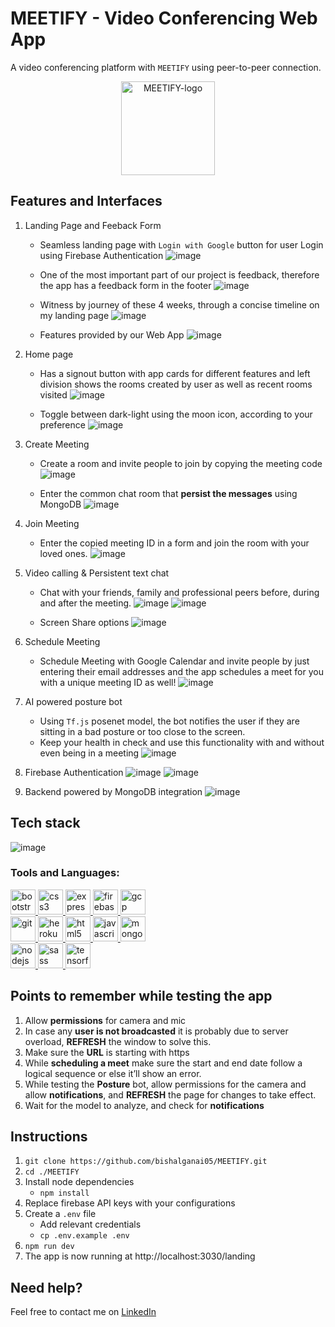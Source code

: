 # MEETIFY - Video Conferencing Web App

A video conferencing platform with `MEETIFY`
using peer-to-peer connection.

<p align="center">
<img src="https://github.com/bishalganai05/MEETIFY/blob/main/images/logo-1.png" height="150px"  alt="MEETIFY-logo"/>
</p>

## Features and Interfaces

1. Landing Page and Feeback Form
   - Seamless landing page with `Login with Google` button for user Login using Firebase Authentication 
     ![image](https://github.com/bishalganai05/MEETIFY/blob/main/images/landing%20page.jpg)
 
   - One of the most important part of our project is feedback, therefore the app has a feedback form in the footer 
     ![image](https://github.com/bishalganai05/MEETIFY/blob/main/images/contact%20us%20page.jpg)
   
   - Witness by journey of these 4 weeks, through a concise timeline on my landing page
     ![image](https://user-images.githubusercontent.com/59837325/125429293-88f38afe-be80-47ff-b662-2169d87bc476.png)
  
   - Features provided by our Web App
     ![image](https://github.com/bishalganai05/MEETIFY/blob/main/images/features%20page.jpg)

2. Home page 
   - Has a signout button with app cards for different features and left division shows the rooms created by user as well as recent rooms visited
     ![image](https://github.com/bishalganai05/MEETIFY/blob/main/Images2/image06.png)
   
   - Toggle between dark-light using the moon icon, according to your preference
     ![image](https://github.com/bishalganai05/MEETIFY/blob/main/Images2/image04.png)
   
3. Create Meeting
   - Create a room and invite people to join by copying the meeting code
     ![image](https://github.com/bishalganai05/MEETIFY/blob/main/Images2/image02.png)

   - Enter the common chat room that **persist the messages** using MongoDB 
     ![image](https://github.com/bishalganai05/MEETIFY/blob/main/Images2/image05.png)

4. Join Meeting
   - Enter the copied meeting ID in a form and join the room with your loved ones. 
     ![image](https://github.com/bishalganai05/MEETIFY/blob/main/Images2/image03.png)
     
5. Video calling & Persistent text chat
   - Chat with your friends, family and professional peers before, during and after the meeting. 
     ![image](https://github.com/bishalganai05/MEETIFY/blob/main/Images2/image05.png)
     ![image](https://github.com/bishalganai05/MEETIFY/blob/main/Images2/image08.png)
   
   - Screen Share options
     ![image](https://github.com/bishalganai05/MEETIFY/blob/main/Images2/image07.png)

6. Schedule Meeting 
   - Schedule Meeting with Google Calendar and invite people by just entering their email addresses and the app schedules a meet for you with a unique meeting ID as well!
     ![image](https://github.com/bishalganai05/MEETIFY/blob/main/images/schedule%20meeting%20page.jpg)

7. AI powered posture bot
   - Using `Tf.js` posenet model, the bot notifies the user if they are sitting in a bad posture or too close to the screen. 
   - Keep your health in check and use this functionality with and without even being in a meeting
     ![image](https://github.com/bishalganai05/MEETIFY/blob/main/Images2/image01.png)

8. Firebase Authentication
      ![image](https://github.com/bishalganai05/MEETIFY/blob/main/images/google%20firebase%20authentication%20page.jpg)
      ![image](https://github.com/bishalganai05/MEETIFY/blob/main/images/google%20sign%20in%20page.jpg)

9. Backend powered by MongoDB integration
      ![image](https://github.com/bishalganai05/MEETIFY/blob/main/images/database%20page.jpg)
  
     
## Tech stack

![image](https://user-images.githubusercontent.com/59837325/125461960-da7d575b-b1e8-43f4-ae22-6f3403df44d1.png)

### Tools and Languages: 
<p align="left"> <a href="https://getbootstrap.com" target="_blank"> <img src="https://raw.githubusercontent.com/devicons/devicon/master/icons/bootstrap/bootstrap-plain-wordmark.svg" alt="bootstrap" width="40" height="40"/> </a> <a href="https://www.w3schools.com/css/" target="_blank"> <img src="https://raw.githubusercontent.com/devicons/devicon/master/icons/css3/css3-original-wordmark.svg" alt="css3" width="40" height="40"/> </a> <a href="https://expressjs.com" target="_blank"> <img src="https://raw.githubusercontent.com/devicons/devicon/master/icons/express/express-original-wordmark.svg" alt="express" width="40" height="40"/> </a> <a href="https://firebase.google.com/" target="_blank"> <img src="https://www.vectorlogo.zone/logos/firebase/firebase-icon.svg" alt="firebase" width="40" height="40"/> </a> <a href="https://cloud.google.com" target="_blank"> <img src="https://www.vectorlogo.zone/logos/google_cloud/google_cloud-icon.svg" alt="gcp" width="40" height="40"/> </a> <br><a href="https://git-scm.com/" target="_blank"> <img src="https://www.vectorlogo.zone/logos/git-scm/git-scm-icon.svg" alt="git" width="40" height="40"/> </a> <a href="https://heroku.com" target="_blank"> <img src="https://www.vectorlogo.zone/logos/heroku/heroku-icon.svg" alt="heroku" width="40" height="40"/> </a> <a href="https://www.w3.org/html/" target="_blank"> <img src="https://raw.githubusercontent.com/devicons/devicon/master/icons/html5/html5-original-wordmark.svg" alt="html5" width="40" height="40"/> </a> <a href="https://developer.mozilla.org/en-US/docs/Web/JavaScript" target="_blank"> <img src="https://raw.githubusercontent.com/devicons/devicon/master/icons/javascript/javascript-original.svg" alt="javascript" width="40" height="40"/> </a><a href="https://www.mongodb.com/" target="_blank"> <img src="https://raw.githubusercontent.com/devicons/devicon/master/icons/mongodb/mongodb-original-wordmark.svg" alt="mongodb" width="40" height="40"/> </a> <br><a href="https://nodejs.org" target="_blank"> <img src="https://raw.githubusercontent.com/devicons/devicon/master/icons/nodejs/nodejs-original-wordmark.svg" alt="nodejs" width="40" height="40"/> </a> <a href="https://sass-lang.com" target="_blank"> <img src="https://raw.githubusercontent.com/devicons/devicon/master/icons/sass/sass-original.svg" alt="sass" width="40" height="40"/> </a> <a href="https://www.tensorflow.org" target="_blank"> <img src="https://www.vectorlogo.zone/logos/tensorflow/tensorflow-icon.svg" alt="tensorflow" width="40" height="40"/> </a> </p>

## Points to remember while testing the app

1. Allow **permissions** for camera and mic
2. In case any **user is not broadcasted** it is probably due to server overload, **REFRESH** the window to solve this. 
3. Make sure the **URL** is starting with https
4. While **scheduling a meet** make sure the start and end date follow a logical sequence or else it’ll show an error. 
5. While testing the **Posture** bot, allow permissions for the camera and allow **notifications**, and **REFRESH** the page for changes to take effect. 
6. Wait for the model to analyze, and check for **notifications** 

## Instructions


1. `git clone https://github.com/bishalganai05/MEETIFY.git` 
2. `cd ./MEETIFY`
3. Install node dependencies 
   - `npm install`
4. Replace firebase API keys with your configurations
5. Create a `.env` file 
   - Add relevant credentials
   - `cp .env.example .env` 
5. `npm run dev`
6. The app is now running at http://localhost:3030/landing 


## Need help?

Feel free to contact me on [LinkedIn](www.linkedin.com/in/bishal-ganai-a67264274) 





